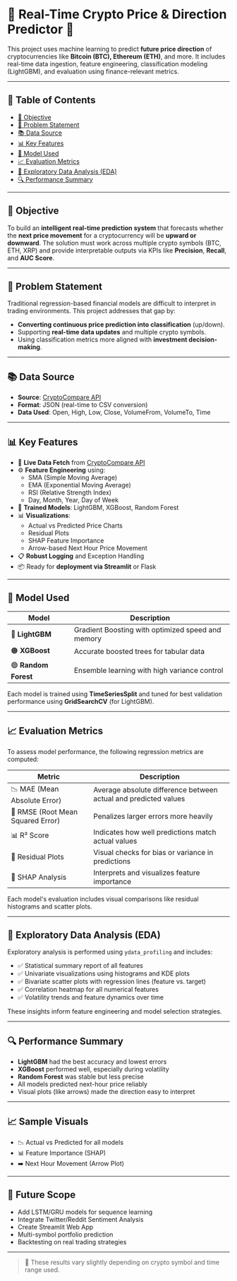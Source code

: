 # 🧠 Real-Time Crypto Price & Direction Predictor 🚀

This project uses machine learning to predict **future price direction** of cryptocurrencies like **Bitcoin (BTC), Ethereum (ETH)**, and more. It includes real-time data ingestion, feature engineering, classification modeling (LightGBM), and evaluation using finance-relevant metrics.

---

## 📌 Table of Contents

- [🎯 Objective](#-objective)
- [🧩 Problem Statement](#-problem-statement)
- [📚 Data Source](#-data-source)
- [📊 Key Features](#-key-features)
- [🧠 Model Used](#-model-used)
- [📈 Evaluation Metrics](#-evaluation-metrics)
- [📍 Exploratory Data Analysis (EDA)](#-exploratory-data-analysis-eda)
- [🔍 Performance Summary](#-performance-summary)

---

## 🎯 Objective

To build an **intelligent real-time prediction system** that forecasts whether the **next price movement** for a cryptocurrency will be **upward or downward**. The solution must work across multiple crypto symbols (BTC, ETH, XRP) and provide interpretable outputs via KPIs like **Precision**, **Recall**, and **AUC Score**.

---

## 🧩 Problem Statement

Traditional regression-based financial models are difficult to interpret in trading environments. This project addresses that gap by:
- **Converting continuous price prediction into classification** (up/down).
- Supporting **real-time data updates** and multiple crypto symbols.
- Using classification metrics more aligned with **investment decision-making**.

---

## 📚 Data Source

- **Source**: [CryptoCompare API](https://min-api.cryptocompare.com/)
- **Format**: JSON (real-time to CSV conversion)
- **Data Used**: Open, High, Low, Close, VolumeFrom, VolumeTo, Time

---

## 📊 Key Features
- 📡 **Live Data Fetch** from [CryptoCompare API](https://min-api.cryptocompare.com/)
- ⚙️ **Feature Engineering** using:
  - SMA (Simple Moving Average)
  - EMA (Exponential Moving Average)
  - RSI (Relative Strength Index)
  - Day, Month, Year, Day of Week
- 🧠 **Trained Models**: LightGBM, XGBoost, Random Forest
- 📊 **Visualizations**:
  - Actual vs Predicted Price Charts
  - Residual Plots
  - SHAP Feature Importance
  - Arrow-based Next Hour Price Movement
- 📋 **Robust Logging** and Exception Handling
- 📦 Ready for **deployment via Streamlit** or Flask
---

## 🧠 Model Used

| Model           | Description                                                       |
|----------------|-------------------------------------------------------------------|
| 🔷 **LightGBM**     | Gradient Boosting with optimized speed and memory               |
| 🟠 **XGBoost**      | Accurate boosted trees for tabular data                         |
| 🟢 **Random Forest** | Ensemble learning with high variance control                    |

Each model is trained using **TimeSeriesSplit** and tuned for best validation performance using **GridSearchCV** (for LightGBM).

---

## 📈 Evaluation Metrics

To assess model performance, the following regression metrics are computed:

| Metric             | Description                                      |
|--------------------|--------------------------------------------------|
| 📉 MAE (Mean Absolute Error)   | Average absolute difference between actual and predicted values |
| 🧮 RMSE (Root Mean Squared Error) | Penalizes larger errors more heavily |
| 📊 R² Score         | Indicates how well predictions match actual values |
| 🧪 Residual Plots   | Visual checks for bias or variance in predictions |
| 🧠 SHAP Analysis    | Interprets and visualizes feature importance |

Each model's evaluation includes visual comparisons like residual histograms and scatter plots.

---

## 📍 Exploratory Data Analysis (EDA)

Exploratory analysis is performed using `ydata_profiling` and includes:

- ✅ Statistical summary report of all features
- ✅ Univariate visualizations using histograms and KDE plots
- ✅ Bivariate scatter plots with regression lines (feature vs. target)
- ✅ Correlation heatmap for all numerical features
- ✅ Volatility trends and feature dynamics over time

These insights inform feature engineering and model selection strategies.

---

## 🔍 Performance Summary


- **LightGBM** had the best accuracy and lowest errors
- **XGBoost** performed well, especially during volatility
- **Random Forest** was stable but less precise
- All models predicted next-hour price reliably
- Visual plots (like arrows) made the direction easy to interpret

---

## 📈 Sample Visuals
 -    📉 Actual vs Predicted for all models
 -    📊 Feature Importance (SHAP)
 -    ➡️ Next Hour Movement (Arrow Plot)

---

## 🧪 Future Scope
 -   Add LSTM/GRU models for sequence learning
 -   Integrate Twitter/Reddit Sentiment Analysis
 -   Create Streamlit Web App
 -   Multi-symbol portfolio prediction
 -   Backtesting on real trading strategies
---

> 🚨 These results vary slightly depending on crypto symbol and time range used.
